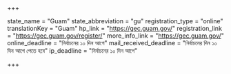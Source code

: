 +++

state_name = "Guam"
state_abbreviation = "gu"
registration_type = "online"
translationKey = "Guam"
hp_link = "https://gec.guam.gov/"
registration_link = "https://gec.guam.gov/register/"
more_info_link = "https://gec.guam.gov/"
online_deadline = "নির্বাচনের ১০ দিন আগে"
mail_received_deadline = "নির্বাচনের দিন ১০ দিন আগে পেতে হবে"
ip_deadline = "নির্বাচনের ১০ দিন আগে"

+++